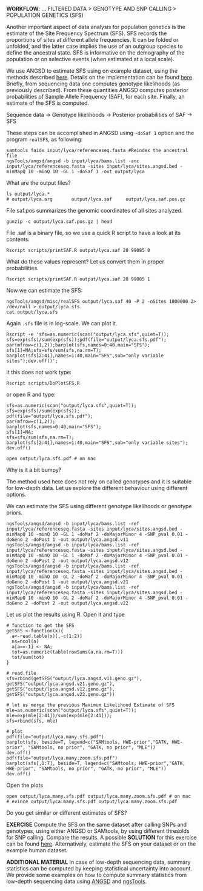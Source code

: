 
**WORKFLOW**:
... FILTERED DATA > GENOTYPE AND SNP CALLING > POPULATION GENETICS (SFS)

Another important aspect of data analysis for population genetics is the estimate of the Site Frequency Spectrum (SFS). SFS records the proportions of sites at different allele frequencies. It can be folded or unfolded, and the latter case implies the use of an outgroup species to define the ancestral state. SFS is informative on the demography of the population or on selective events (when estimated at a local scale).

We use ANGSD to estimate SFS using on example dataset, using the methods described [here](http://www.ncbi.nlm.nih.gov/pubmed/22911679).
Details on the implementation can be found [here](http://popgen.dk/angsd/index.php/SFS_Estimation).
Briefly, from sequencing data one computes genotype likelihoods (as previously described). 
From these quantities ANGSD computes posterior probabilities of Sample Allele Frequency (SAF), for each site. Finally, an estimate of the SFS is computed.

Sequence data -> Genotype likelihoods -> Posterior probabilities of SAF -> SFS

These steps can be accomplished in ANGSD using `-doSaf 1` option and the program `realSFS`, as following:
```
samtools faidx input/lyca/referenceseq.fasta #Reindex the ancestral file
ngsTools/angsd/angsd -b input/lyca/bams.list -anc input/lyca/referenceseq.fasta -sites input/lyca/sites.angsd.bed -minMapQ 10 -minQ 10 -GL 1 -doSaf 1 -out output/lyca
```
What are the output files?
```
ls output/lyca.*
# output/lyca.arg		output/lyca.saf		output/lyca.saf.pos.gz
```

File saf.pos summarizes the genomic coordinates of all sites analyzed. 
```
gunzip -c output/lyca.saf.pos.gz | head
```
File .saf is a binary file, so we use a quick R script to have a look at its contents:
```
Rscript scripts/printSAF.R output/lyca.saf 20 99085 0
```

What do these values represent?
Let us convert them in proper probabilities.
```
Rscript scripts/printSAF.R output/lyca.saf 20 99085 1
```

Now we can estimate the SFS:
```
ngsTools/angsd/misc/realSFS output/lyca.saf 40 -P 2 -nSites 1000000 2> /dev/null > output/lyca.sfs 
cat output/lyca.sfs
```

Again `.sfs` file is in log-scale. We can plot it.
```
Rscript -e 'sfs=as.numeric(scan("output/lyca.sfs",quiet=T)); sfs=exp(sfs)/sum(exp(sfs));pdf(file="output/lyca.sfs.pdf"); par(mfrow=c(1,2));barplot(sfs,names=0:40,main="SFS"); sfs[1]=NA;sfs=sfs/sum(sfs,na.rm=T); barplot(sfs[2:41],names=1:40,main="SFS",sub="only variable sites");dev.off()';
```
It this does not work type:
```
Rscript scripts/DoPlotSFS.R
```
or open R and type:
```
sfs=as.numeric(scan("output/lyca.sfs",quiet=T));
sfs=exp(sfs)/sum(exp(sfs));
pdf(file="output/lyca.sfs.pdf");
par(mfrow=c(1,2));
barplot(sfs,names=0:40,main="SFS");
sfs[1]=NA;
sfs=sfs/sum(sfs,na.rm=T);
barplot(sfs[2:41],names=1:40,main="SFS",sub="only variable sites");
dev.off()
```

```
open output/lyca.sfs.pdf # on mac
```
Why is it a bit bumpy?

The method used here does not rely on called genotypes and it is suitable for low-depth data.
Let us explore the different behaviour using different options. 

We can estimate the SFS using different genotype likelihoods or genotype priors.

```
ngsTools/angsd/angsd -b input/lyca/bams.list -ref input/lyca/referenceseq.fasta -sites input/lyca/sites.angsd.bed -minMapQ 10 -minQ 10 -GL 1 -doMaf 2 -doMajorMinor 4 -SNP_pval 0.01 -doGeno 2 -doPost 1 -out output/lyca.angsd.v11
ngsTools/angsd/angsd -b input/lyca/bams.list -ref input/lyca/referenceseq.fasta -sites input/lyca/sites.angsd.bed -minMapQ 10 -minQ 10 -GL 1 -doMaf 2 -doMajorMinor 4 -SNP_pval 0.01 -doGeno 2 -doPost 2 -out output/lyca.angsd.v12
ngsTools/angsd/angsd -b input/lyca/bams.list -ref input/lyca/referenceseq.fasta -sites input/lyca/sites.angsd.bed -minMapQ 10 -minQ 10 -GL 2 -doMaf 2 -doMajorMinor 4 -SNP_pval 0.01 -doGeno 2 -doPost 1 -out output/lyca.angsd.v21
ngsTools/angsd/angsd -b input/lyca/bams.list -ref input/lyca/referenceseq.fasta -sites input/lyca/sites.angsd.bed -minMapQ 10 -minQ 10 -GL 2 -doMaf 2 -doMajorMinor 4 -SNP_pval 0.01 -doGeno 2 -doPost 2 -out output/lyca.angsd.v22
```

Let us plot the results using R. Open it and type
```
# function to get the SFS
getSFS <-function(x){
  a<-read.table(x)[,-c(1:2)]
  ns=ncol(a)
  a[a==-1] <- NA;
  tot=as.numeric(table(rowSums(a,na.rm=T)))
  tot/sum(tot)
}

# read file
sfs=rbind(getSFS("output/lyca.angsd.v11.geno.gz"), getSFS("output/lyca.angsd.v21.geno.gz"), getSFS("output/lyca.angsd.v12.geno.gz"), getSFS("output/lyca.angsd.v22.geno.gz"))

# let us merge the previous Maximum Likelihood Estimate of SFS
mle=as.numeric(scan("output/lyca.sfs",quiet=T));
mle=exp(mle[2:41])/sum(exp(mle[2:41]));
sfs=rbind(sfs, mle)

# plot
pdf(file="output/lyca.many.sfs.pdf")
barplot(sfs, beside=T, legend=c("SAMtools, HWE-prior","GATK, HWE-prior", "SAMtools, no prior", "GATK, no prior", "MLE"))
dev.off()
pdf(file="output/lyca.many.zoom.sfs.pdf")
barplot(sfs[,1:7], beside=T, legend=c("SAMtools, HWE-prior","GATK, HWE-prior", "SAMtools, no prior", "GATK, no prior", "MLE"))
dev.off()
```

Open the plots
```
open output/lyca.many.sfs.pdf output/lyca.many.zoom.sfs.pdf # on mac
# evince output/lyca.many.sfs.pdf output/lyca.many.zoom.sfs.pdf 
```
Do you get similar or different estimates of SFS?


**EXERCISE**
Compute the SFS on the same dataset after calling SNPs and genotypes, using either ANGSD or SAMtools, by using different thresolds for SNP calling.
Compare the results.
A possible **SOLUTION** for this exercise can be found [here](https://github.com/mfumagalli/EvoGen_course/tree/master/Files/solutions.txt).
Alternatively, estimate the SFS on your dataset or on the example human dataset.


**ADDITIONAL MATERIAL**
In case of low-depth sequencing data, summary statistics can be computed by keeping statistical uncertainty into account.
We provide some examples on how to compute summary statistics from low-depth sequencing data using [ANGSD](https://github.com/mfumagalli/EvoGen_course/tree/master/Files/lowcov.md) and [ngsTools](https://github.com/mfumagalli/ngsTools/blob/master/TUTORIAL.md).



